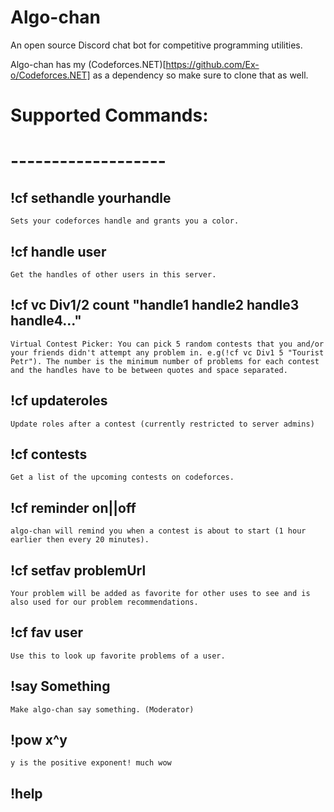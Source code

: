 # Algo-chan	
An open source Discord chat bot for competitive programming utilities.	

Algo-chan has my (Codeforces.NET)[https://github.com/Ex-o/Codeforces.NET] as a dependency so make sure to clone that as well.

# Supported Commands:
# -------------------
## !cf sethandle yourhandle
``Sets your codeforces handle and grants you a color.``
## !cf handle user
``Get the handles of other users in this server.``
## !cf vc Div1/2 count "handle1 handle2 handle3 handle4..."
``Virtual Contest Picker: You can pick 5 random contests that you and/or your friends didn't attempt any problem in. e.g(!cf vc Div1 5 "Tourist Petr"). The number is the minimum number of problems for each contest and the handles have to be between quotes and space separated.``
## !cf updateroles
``Update roles after a contest (currently restricted to server admins)``
## !cf contests
``Get a list of the upcoming contests on codeforces.``
## !cf reminder on||off
``algo-chan will remind you when a contest is about to start (1 hour earlier then every 20 minutes).``
## !cf setfav problemUrl
``Your problem will be added as favorite for other uses to see and is also used for our problem recommendations.``
## !cf fav user
``Use this to look up favorite problems of a user.``
## !say Something
``Make algo-chan say something. (Moderator)``
## !pow x^y
``y is the positive exponent! much wow``
## !help
